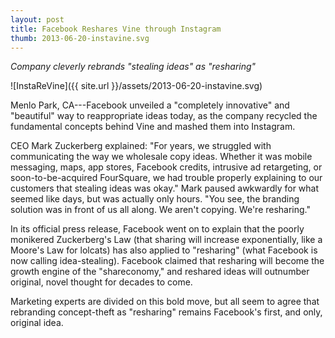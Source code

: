 ```yaml
---
layout: post
title: Facebook Reshares Vine through Instagram
thumb: 2013-06-20-instavine.svg
---
```


*Company cleverly rebrands "stealing ideas" as "resharing"*

![InstaReVine]({{ site.url }}/assets/2013-06-20-instavine.svg)

Menlo Park, CA---Facebook unveiled a "completely innovative" and "beautiful" way to reappropriate ideas today, as the company recycled the fundamental concepts behind Vine and mashed them into Instagram.

CEO Mark Zuckerberg explained: "For years, we struggled with communicating the way we wholesale copy ideas. Whether it was mobile messaging, maps, app stores, Facebook credits, intrusive ad retargeting, or soon-to-be-acquired FourSquare, we had trouble properly explaining to our customers that stealing ideas was okay." Mark paused awkwardly for what seemed like days, but was actually only hours. "You see, the branding solution was in front of us all along. We aren't copying. We're resharing."

In its official press release, Facebook went on to explain that the poorly monikered Zuckerberg's Law (that sharing will increase exponentially, like a Moore's Law for lolcats) has also applied to "resharing" (what Facebook is now calling idea-stealing). Facebook claimed that resharing will become the growth engine of the "shareconomy," and reshared ideas will outnumber original, novel thought for decades to come.

Marketing experts are divided on this bold move, but all seem to agree that rebranding concept-theft as "resharing" remains Facebook's first, and only, original idea.
